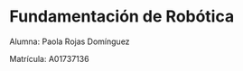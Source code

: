 <h1>Fundamentación de Robótica</h1>
<p>Alumna: Paola Rojas Domínguez</p>
<p>Matrícula: A01737136</p>
